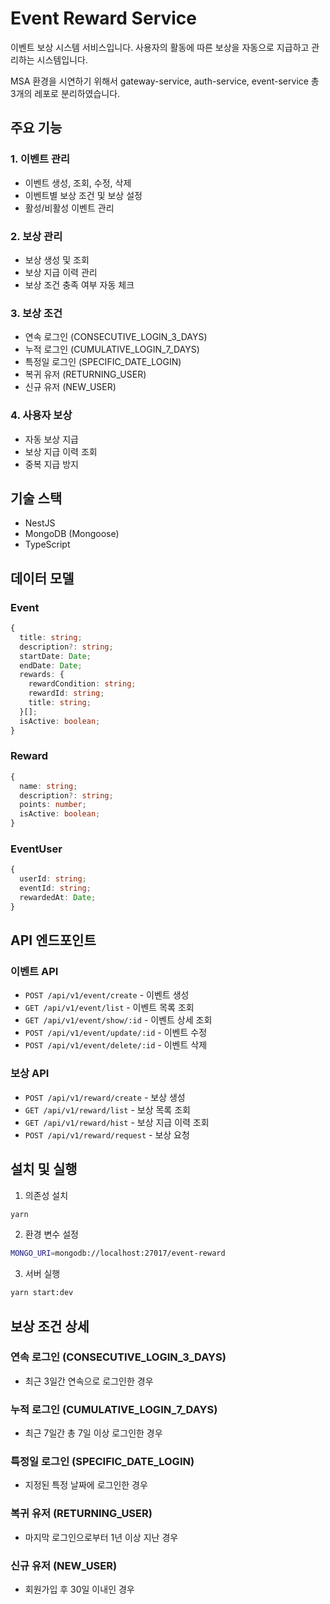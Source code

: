 # Event Reward Service

이벤트 보상 시스템 서비스입니다. 사용자의 활동에 따른 보상을 자동으로 지급하고 관리하는 시스템입니다.

MSA 환경을 시연하기 위해서 gateway-service, auth-service, event-service 총 3개의 레포로 분리하였습니다.

## 주요 기능

### 1. 이벤트 관리
- 이벤트 생성, 조회, 수정, 삭제
- 이벤트별 보상 조건 및 보상 설정
- 활성/비활성 이벤트 관리

### 2. 보상 관리
- 보상 생성 및 조회
- 보상 지급 이력 관리
- 보상 조건 충족 여부 자동 체크

### 3. 보상 조건
- 연속 로그인 (CONSECUTIVE_LOGIN_3_DAYS)
- 누적 로그인 (CUMULATIVE_LOGIN_7_DAYS)
- 특정일 로그인 (SPECIFIC_DATE_LOGIN)
- 복귀 유저 (RETURNING_USER)
- 신규 유저 (NEW_USER)

### 4. 사용자 보상
- 자동 보상 지급
- 보상 지급 이력 조회
- 중복 지급 방지

## 기술 스택

- NestJS
- MongoDB (Mongoose)
- TypeScript

## 데이터 모델

### Event
```typescript
{
  title: string;
  description?: string;
  startDate: Date;
  endDate: Date;
  rewards: {
    rewardCondition: string;
    rewardId: string;
    title: string;
  }[];
  isActive: boolean;
}
```

### Reward
```typescript
{
  name: string;
  description?: string;
  points: number;
  isActive: boolean;
}
```

### EventUser
```typescript
{
  userId: string;
  eventId: string;
  rewardedAt: Date;
}
```

## API 엔드포인트

### 이벤트 API
- `POST /api/v1/event/create` - 이벤트 생성
- `GET /api/v1/event/list` - 이벤트 목록 조회
- `GET /api/v1/event/show/:id` - 이벤트 상세 조회
- `POST /api/v1/event/update/:id` - 이벤트 수정
- `POST /api/v1/event/delete/:id` - 이벤트 삭제

### 보상 API
- `POST /api/v1/reward/create` - 보상 생성
- `GET /api/v1/reward/list` - 보상 목록 조회
- `GET /api/v1/reward/hist` - 보상 지급 이력 조회
- `POST /api/v1/reward/request` - 보상 요청

## 설치 및 실행

1. 의존성 설치
```bash
yarn
```

2. 환경 변수 설정
```bash
MONGO_URI=mongodb://localhost:27017/event-reward
```

3. 서버 실행
```bash
yarn start:dev
```

## 보상 조건 상세

### 연속 로그인 (CONSECUTIVE_LOGIN_3_DAYS)
- 최근 3일간 연속으로 로그인한 경우

### 누적 로그인 (CUMULATIVE_LOGIN_7_DAYS)
- 최근 7일간 총 7일 이상 로그인한 경우

### 특정일 로그인 (SPECIFIC_DATE_LOGIN)
- 지정된 특정 날짜에 로그인한 경우

### 복귀 유저 (RETURNING_USER)
- 마지막 로그인으로부터 1년 이상 지난 경우

### 신규 유저 (NEW_USER)
- 회원가입 후 30일 이내인 경우
